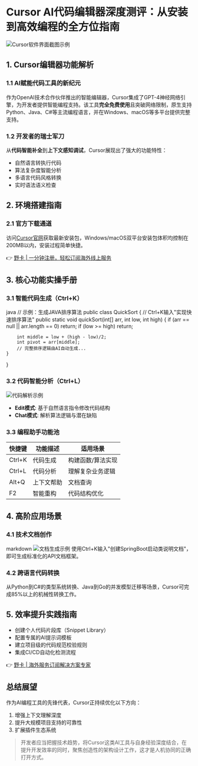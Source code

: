 # Cursor AI代码编辑器深度测评：从安装到高效编程的全方位指南

![Cursor软件界面截图示例](https://bbtdd.com/wp-content/uploads/img/586596688.webp)

## 1. Cursor编辑器功能解析
### 1.1 AI赋能代码工具的新纪元
作为OpenAI技术合作伙伴推出的智能编辑器，Cursor集成了GPT-4神经网络引擎，为开发者提供智能编程支持。该工具**完全免费使用**且突破网络限制，原生支持Python、Java、C#等主流编程语言，并在Windows、macOS等多平台提供完整支持。

### 1.2 开发者的瑞士军刀
从**代码智能补全**到**上下文感知调试**，Cursor展现出了强大的功能特性：
- 自然语言转执行代码
- 算法复杂度智能分析
- 多语言代码风格转换
- 实时语法语义检查

## 2. 环境搭建指南
### 2.1 官方下载通道
访问[Cursor官网](https://www.cursor.sh)获取最新安装包，Windows/macOS双平台安装包体积均控制在200MB以内，安装过程简单快捷。

👉 [野卡 | 一分钟注册，轻松订阅海外线上服务](https://bbtdd.com/yeka)

## 3. 核心功能实操手册
### 3.1 智能代码生成（Ctrl+K）
java
// 示例：生成JAVA排序算法
public class QuickSort {
    // Ctrl+K输入"实现快速排序算法"
    public static void quickSort(int[] arr, int low, int high) {
        if (arr == null || arr.length == 0) return;
        if (low >= high) return;

        int middle = low + (high - low)/2;
        int pivot = arr[middle];
        // 完整排序逻辑由AI自动生成...
    }
}


### 3.2 代码智能分析（Ctrl+L）
![代码解析示例](https://bbtdd.com/wp-content/uploads/img/166217899.webp)
- **Edit模式**: 基于自然语言指令修改代码结构
- **Chat模式**: 解析算法逻辑与潜在缺陷

### 3.3 编程助手功能池
| 快捷键 | 功能描述                  | 适用场景                |
|--------|-------------------------|-----------------------|
| Ctrl+K | 代码生成                  | 构建函数/算法实现       |
| Ctrl+L | 代码分析                  | 理解复杂业务逻辑        |
| Alt+Q  | 上下文帮助                | 文档查询               |
| F2     | 智能重构                  | 代码结构优化           |

## 4. 高阶应用场景
### 4.1 技术文档创作
markdown
![文档生成示例](https://bbtdd.com/wp-content/uploads/img/96710057.webp)
使用Ctrl+K输入"创建SpringBoot启动类说明文档"，即可生成标准化的API文档框架。

### 4.2 跨语言代码转换
从Python到C#的类型系统转换、Java到Go的并发模型迁移等场景，Cursor可完成85%以上的机械性转换工作。

## 5. 效率提升实践指南
- 创建个人代码片段库（Snippet Library）
- 配置专属的AI提示词模板
- 建立项目级的代码规范校验规则
- 集成CI/CD自动化检测流程

👉 [野卡 | 海外服务订阅解决方案专家](https://bbtdd.com/yeka)

## 总结展望
作为AI编程工具的先锋代表，Cursor正持续优化以下方向：
1. 增强上下文理解深度
2. 提升大规模项目支持的可靠性
3. 扩展插件生态系统

> 开发者应当把握技术趋势，将Cursor这类AI工具与自身经验深度结合，在提升开发效率的同时，聚焦创造性的架构设计工作，这才是人机协同的正确打开方式。